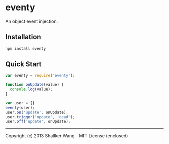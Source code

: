 eventy
==========

An object event injection.


## Installation
```bash
npm install eventy
```


## Quick Start
```javascript
var eventy = require('eventy');

function onUpdate(value) {
  console.log(value);
}

var user = {}
eventy(user);
user.on('update', onUpdate);
user.trigger('update', 'dead');
user.off('update', onUpdate);
```

---

Copyright (c) 2013 Shallker Wang - MIT License (enclosed)
